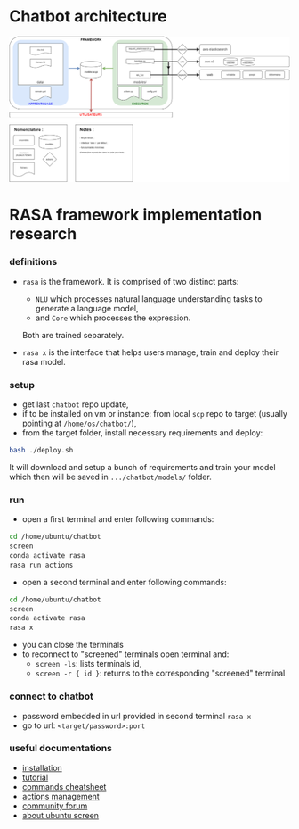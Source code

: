 # Chatbot architecture
<img src="img_src/chatbot_archi.png" title="Chatbot architecture">

# RASA framework implementation research

### definitions
* `rasa` is the framework. It is comprised of two distinct parts:
  * `NLU` which processes natural language understanding tasks to generate a language model,
  * and `Core` which processes the expression.
  
  Both are trained separately.
* `rasa x` is the interface that helps users manage, train and deploy their rasa model.

### setup
* get last `chatbot` repo update, 
* if to be installed on vm or instance: from local `scp` repo to target (usually pointing at `/home/os/chatbot/`),
* from the target folder, install necessary requirements and deploy:
```bash
bash ./deploy.sh
```
It will download and setup a bunch of requirements and train your model which then will be saved in `.../chatbot/models/` folder.

### run
* open a first terminal and enter following commands:
```bash
cd /home/ubuntu/chatbot
screen
conda activate rasa
rasa run actions
```
* open a second terminal and enter following commands:
```bash
cd /home/ubuntu/chatbot
screen
conda activate rasa
rasa x
```
* you can close the terminals
* to reconnect to "screened" terminals open terminal and:
  * `screen -ls`: lists terminals id,
  * `screen -r { id }`: returns to the corresponding "screened" terminal

### connect to chatbot
* password embedded in url provided in second terminal `rasa x`  
* go to url: `<target/password>:port`

### useful documentations
* [installation](https://rasa.com/docs/rasa/user-guide/installation/)
* [tutorial](https://rasa.com/docs/rasa/user-guide/rasa-tutorial/)
* [commands cheatsheet](https://rasa.com/docs/rasa/user-guide/command-line-interface/)
* [actions management](https://rasa.com/docs/rasa/core/actions/)
* [community forum](https://forum.rasa.com/)  
* [about ubuntu screen](https://doc.ubuntu-fr.org/screen)